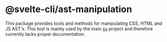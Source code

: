 # @svelte-cli/ast-manipulation

This package provides tools and methods for manipulating CSS, HTML and JS AST's. This tool is mainly used by the main [sv](https://svelte-add.com) project and therefore currently lacks proper documentation.
